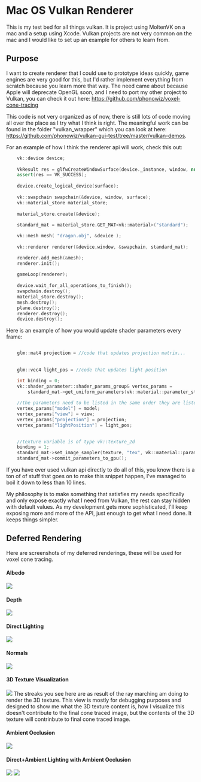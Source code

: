 # Mac OS Vulkan Renderer

This is my test bed for all things vulkan.  It is project using MoltenVK on a mac and a setup using Xcode.  Vulkan projects are not very common on the mac and I would like to set up an example for others to learn from.

Purpose
----------
I want to create renderer that I could use to prototype ideas quickly, game engines are very good for this, but I'd rather implement everything from scratch because you learn more that way.  The need came about because Apple will deprecate OpenGL soon, and I need to port my other project to Vulkan, you can check it out here: https://github.com/phonowiz/voxel-cone-tracing

This code is not very organized as of now, there is still lots of code moving all over the place as I try what I think is right.  The meaningful work can be found in the folder "vulkan_wrapper" which you can look at here: https://github.com/phonowiz/vulkan-gui-test/tree/master/vulkan-demos.  


For an example of how I think the renderer api will work, check this out:



```c++
    vk::device device;
    
    VkResult res = glfwCreateWindowSurface(device._instance, window, nullptr, &surface);
    assert(res == VK_SUCCESS);
    
    device.create_logical_device(surface);
    
    vk::swapchain swapchain(&device, window, surface);
    vk::material_store material_store;
    
    material_store.create(&device);
    
    standard_mat = material_store.GET_MAT<vk::material>("standard");

    vk::mesh mesh( "dragon.obj", &device );
    
    vk::renderer renderer(&device,window, &swapchain, standard_mat);

    renderer.add_mesh(&mesh);
    renderer.init();
    
    gameLoop(renderer);
    
    device.wait_for_all_operations_to_finish();
    swapchain.destroy();
    material_store.destroy();
    mesh.destroy();
    plane.destroy();
    renderer.destroy();
    device.destroy();
```

Here is an example of how you would update shader parameters every frame:

```c++

    glm::mat4 projection = //code that updates projection matrix...
    
    
    glm::vec4 light_pos = //code that updates light position

    int binding = 0;
    vk::shader_parameter::shader_params_group& vertex_params =   
        standard_mat->get_uniform_parameters(vk::material::parameter_stage::VERTEX, binding);
    
    //the parameters need to be listed in the same order they are listed in the shader struct that declares them.
    vertex_params["model"] = model;
    vertex_params["view"] = view;
    vertex_params["projection"] = projection;
    vertex_params["lightPosition"] = light_pos;

    
    //texture variable is of type vk::texture_2d
    binding = 1;
    standard_mat->set_image_sampler(texture, "tex", vk::material::parameter_stage::FRAGMENT, binding);
    standard_mat->commit_parameters_to_gpu();

```
If you have ever used vulkan api directly to do all of this, you know there is a ton of of stuff that goes on to make this snippet happen, I've managed to boil it down to less than 10 lines.

My philosophy is to make something that satisfies my needs specifically and only expose exactly what I need from Vulkan, the rest can stay hidden with default values. As my development gets more sophisticated, I'll keep exposing more and more of the API, just enough to get what I need done.  It keeps things simpler. 

## Deferred Rendering
Here are screenshots of my deferred renderings, these will be used for voxel cone tracing. 

#### Albedo
<img src="https://github.com/phonowiz/vulkan-gui-test/blob/master/vulkan-demos/screenshots/albedo.png">

#### Depth
<img src="https://github.com/phonowiz/vulkan-gui-test/blob/master/vulkan-demos/screenshots/depth.png">

#### Direct Lighting
<img src="https://github.com/phonowiz/vulkan-gui-test/blob/master/vulkan-demos/screenshots/direct-lighting.png">

#### Normals
<img src="https://github.com/phonowiz/vulkan-gui-test/blob/master/vulkan-demos/screenshots/normals.png">

#### 3D Texture Visualization
<img src="https://github.com/phonowiz/vulkan-gui-test/blob/master/vulkan-demos/screenshots/3d-texture visualization.png">
The streaks you see here are as result of the ray marching am doing to render the 3D texture.  This view is mostly for debugging purposes and designed to show me what the 3D texture content is, how I visualize this doesn't contribute to the final cone traced image, but the contents of the 3D texture will contrinbute to final cone traced image.   

#### Ambient Occlusion
<img src="https://github.com/phonowiz/vulkan-gui-test/blob/master/vulkan-demos/screenshots/ambient_occlusion.png">

#### Direct+Ambient Lighting with Ambient Occlusion
<img src="https://github.com/phonowiz/vulkan-gui-test/blob/master/vulkan-demos/screenshots/ambient+direct.png">
<img src="https://github.com/phonowiz/vulkan-gui-test/blob/master/vulkan-demos/screenshots/ambient+direct+backlit.png">

